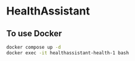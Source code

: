 # HealthAssistant


## To use Docker

```bash
docker compose up -d
docker exec -it healthassistant-health-1 bash
```